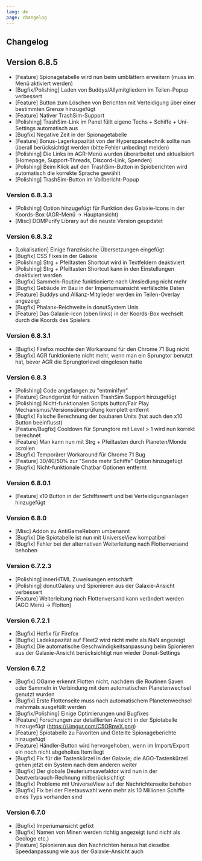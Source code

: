 ```yaml
---
lang: de
page: changelog
---
```


## Changelog
## Version 6.8.5
* [Feature] Spionagetabelle wird nun beim umblättern erweitern (muss im Menü 
aktiviert werden)
* [Bugfix/Polishing] Laden von Buddys/Allymitgliedern im Teilen-Popup verbessert
* [Feature] Button zum Löschen von Berichten mit Verteidigung über einer bestimmten
Grenze hinzugefügt
* [Feature] Nativer TrashSim-Support
* [Polishing] TrashSim-Link im Panel füllt eigene Techs + Schiffe + Uni-Settings
automatisch aus
* [Bugfix] Negative Zeit in der Spionagetabelle
* [Feature] Bonus-Lagerkapazität von der Hyperspacetechnik sollte nun überall
berücksichtigt werden (bitte Fehler unbedingt melden)
* [Polishing] Die Links im AGR-Menü wurden überarbeitet und aktualisiert (Homepage, 
Support-Threads, Discord-Link, Spenden)
* [Polishing] Beim Klick auf den TrashSim-Button in Spioberichten wird automatisch
die korrekte Sprache gewählt
* [Polishing] TrashSim-Button im Vollbericht-Popup

### Version 6.8.3.3
* [Polishing] Option hinzugefügt für Funktion des Galaxie-Icons in der Koords-Box (AGR-Menü -> Hauptansicht)
* [Misc] DOMPurify Library auf die neuste Version geupdatet

### Version 6.8.3.2
* [Lokalisation] Einige französische Übersetzungen eingefügt
* [Bugfix] CSS Fixes in der Galaxie
* [Polishing] Strg + Pfeiltasten Shortcut wird in Textfeldern deaktiviert
* [Polishing] Strg + Pfeiltasten Shortcut kann in den Einstellungen deaktiviert werden
* [Bugfix] Sammeln-Routine funktionierte nach Umsiedlung nicht mehr
* [Bugfix] Gebäude im Bau in der Imperiumsansicht verfälschte Daten
* [Feature] Buddys und Allianz-Mitglieder werden im Teilen-Overlay angezeigt
* [Bugfix] Phalanx-Reichweite in donutSystem Unis
* [Feature] Das Galaxie-Icon (oben links) in der Koords-Box wechselt durch die Koords des Spielers

### Version 6.8.3.1
* [Bugfix] Firefox mochte den Workaround für den Chrome 71 Bug nicht
* [Bugfix] AGR funktionierte nicht mehr, wenn man ein Sprungtor benutzt hat, bevor AGR die Sprungtorlevel eingelesen hatte

### Version 6.8.3
* [Polishing] Code angefangen zu "entminifyn"
* [Feature] Grundgerüst für nativen TrashSim Support hinzugefügt
* [Polishing] Nicht-funktionalen Scripts button/Fair Play Mechanismus/Versionsüberprüfung komplett entfernt
* [Bugfix] Falsche Berechnung der baubaren Units (hat auch den x10 Button beeinflusst)
* [Feature/Bugfix] Cooldown für Sprungtore mit Level > 1 wird nun korrekt berechnet
* [Feature] Man kann nun mit Strg + Pfeiltasten durch Planeten/Monde scrollen
* [Bugfix] Temporärer Workaround für Chrome 71 Bug
* [Feature] 30/40/50% zur "Sende mehr Schiffe" Option hinzugefügt
* [Bugfix] Nicht-funktionale Chatbar Optionen entfernt

### Version 6.8.0.1
* [Feature] x10 Button in der Schiffswerft und bei Verteidigungsanlagen hinzugefügt

### Version 6.8.0
* [Misc] Addon zu AntiGameReborn umbenannt
* [Bugfix] Die Spiotabelle ist nun mit UniverseView kompatibel
* [Bugfix] Fehler bei der alternativen Weiterleitung nach Flottenversand behoben

### Version 6.7.2.3
* [Polishing] innerHTML Zuweisungen entschärft
* [Polishing] donutGalaxy und Spionieren aus der Galaxie-Ansicht verbessert
* [Feature] Weiterleitung nach Flottenversand kann verändert werden (AGO Menü -> Flotten)

### Version 6.7.2.1
* [Bugfix] Hotfix für Firefox
* [Bugfix] Ladekapazität auf Fleet2 wird nicht mehr als NaN angezeigt
* [Bugfix] Die automatische Geschwindigkeitsanpassung beim Spionieren aus der Galaxie-Ansicht berücksichtigt nun wieder Donut-Settings

### Version 6.7.2
* [Bugfix] OGame erkennt Flotten nicht, nachdem die Routinen Saven oder Sammeln in Verbindung mit dem automatischen Planetenwechsel genutzt wurden
* [Bugfix] Erste Flottenseite muss nach automatischem Planetenwechsel mehrmals ausgefüllt werden
* [Bugfix/Polishing] Einige Optimierungen und Bugfixes
* [Feature] Forschungen zur detaillierten Ansicht in der Spiotabelle hinzugefügt (https://i.imgur.com/C5ORpwX.png)
* [Feature] Spiotabelle zu Favoriten und Geteilte Spionageberichte hinzugefügt
* [Feature] Händler-Button wird hervorgehoben, wenn im Import/Export ein noch nicht abgeholtes Item liegt
* [Bugfix] Fix für die Tastenkürzel in der Galaxie; die AGO-Tastenkürzel gehen jetzt ein System nach dem anderen weiter
* [Bugfix] Der globale Deuteriumsavefaktor wird nun in der Deutverbrauch-Rechnung mitberücksichtigt
* [Bugfix] Probleme mit UniverseView auf der Nachrichtenseite behoben
* [Bugfix] Fix bei der Fleetauswahl wenn mehr als 10 Millionen Schiffe eines Typs vorhanden sind

### Version 6.7.0
* [Bugfix] Imperiumansicht gefixt
* [Bugfix] Namen von Minen werden richtig angezeigt (und nicht als Geologe etc.)
* [Feature] Spionieren aus den Nachrichten heraus hat dieselbe Speedanpassung wie aus der Galaxie-Ansicht auch